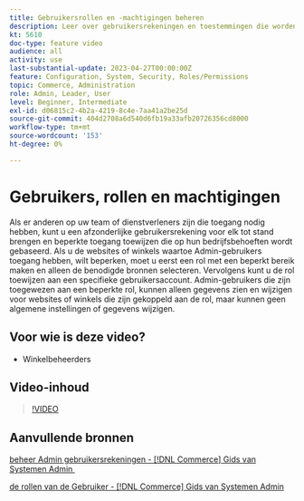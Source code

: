 ```yaml
---
title: Gebruikersrollen en -machtigingen beheren
description: Leer over gebruikersrekeningen en toestemmingen die worden gebruikt om toegang tot  [!DNL Commerce]  website te controleren en gegevens in Admin op te slaan.
kt: 5610
doc-type: feature video
audience: all
activity: use
last-substantial-update: 2023-04-27T00:00:00Z
feature: Configuration, System, Security, Roles/Permissions
topic: Commerce, Administration
role: Admin, Leader, User
level: Beginner, Intermediate
exl-id: d06815c2-4b2a-4219-8c4e-7aa41a2be25d
source-git-commit: 404d2708a6d540d6fb19a33afb20726356cd8000
workflow-type: tm+mt
source-wordcount: '153'
ht-degree: 0%

---
```


# Gebruikers, rollen en machtigingen

Als er anderen op uw team of dienstverleners zijn die toegang nodig hebben, kunt u een afzonderlijke gebruikersrekening voor elk tot stand brengen en beperkte toegang toewijzen die op hun bedrijfsbehoeften wordt gebaseerd. Als u de websites of winkels waartoe Admin-gebruikers toegang hebben, wilt beperken, moet u eerst een rol met een beperkt bereik maken en alleen de benodigde bronnen selecteren. Vervolgens kunt u de rol toewijzen aan een specifieke gebruikersaccount. Admin-gebruikers die zijn toegewezen aan een beperkte rol, kunnen alleen gegevens zien en wijzigen voor websites of winkels die zijn gekoppeld aan de rol, maar kunnen geen algemene instellingen of gegevens wijzigen.

## Voor wie is deze video?

- Winkelbeheerders

## Video-inhoud

>[!VIDEO](https://video.tv.adobe.com/v/3443513?quality=12&learn=on&captions=dut)

## Aanvullende bronnen

[&#x200B; beheer Admin gebruikersrekeningen -  [!DNL Commerce]  Gids van Systemen Admin &#x200B;](https://experienceleague.adobe.com/docs/commerce-admin/systems/user-accounts/permissions-users-all.html?lang=nl-NL)

[&#x200B; de rollen van de Gebruiker -  [!DNL Commerce]  Gids van Systemen Admin &#x200B;](https://experienceleague.adobe.com/docs/commerce-admin/systems/user-accounts/permissions-user-roles.html?lang=nl-NL)
